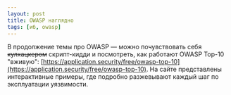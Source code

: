 ```yaml
---
layout: post
title: OWASP наглядно
tags: [иб, owasp]
---
```

В продолжение темы про OWASP — можно почувствовать себя ~~кулхацкером~~ скрипт-кидди и посмотреть, как работают OWASP Top-10 "вживую": [https://application.security/free/owasp-top-10](https://application.security/free/owasp-top-10). На сайте представлены интерактивные примеры, где подробно разжевывают каждый шаг по эксплуатации уязвимости.

